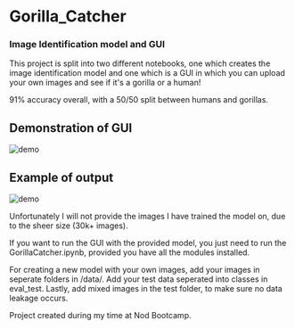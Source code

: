 # Gorilla_Catcher
### Image Identification model and GUI

This project is split into two different notebooks, one which creates the image identification model and one which is a GUI in which you can upload your own images and see if it's a gorilla or a human!

91% accuracy overall, with a 50/50 split between humans and gorillas.


## Demonstration of GUI
![demo](https://user-images.githubusercontent.com/116341361/211934484-ef2d1f50-9952-4b98-9622-5647c63c211f.gif)


## Example of output
![demo](https://user-images.githubusercontent.com/116341361/211934611-310b0d6c-496a-4d9d-a416-a4dbb09ff04e.png)



Unfortunately I will not provide the images I have trained the model on, due to the sheer size (30k+ images).


If you want to run the GUI with the provided model, you just need to run the GorillaCatcher.ipynb, provided you have all the modules installed.

For creating a new model with your own images, add your images in seperate folders in /data/. Add your test data seperated into classes in eval_test. Lastly, add mixed images in the test folder, to make sure no data leakage occurs.

Project created during my time at Nod Bootcamp.
